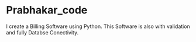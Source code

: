 # Prabhakar_code
I create a Billing Software using Python.
This Software is also with validation and fully Databse Conectivity.
